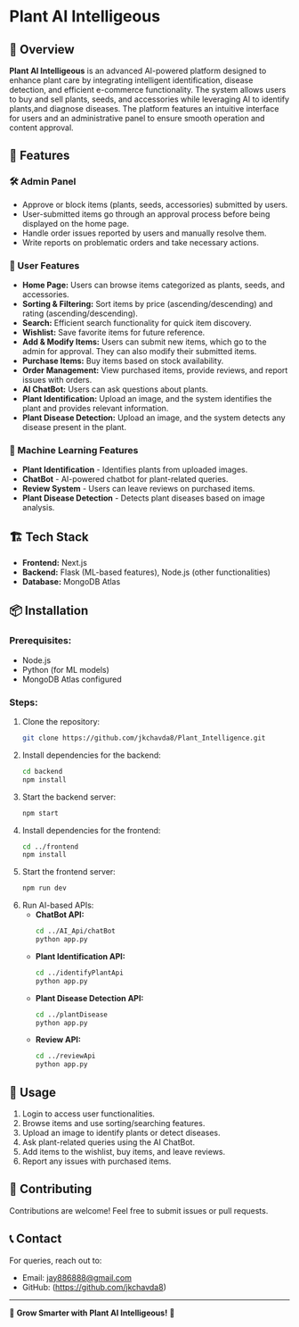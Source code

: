 # Plant AI Intelligeous

## 🌱 Overview
**Plant AI Intelligeous** is an advanced AI-powered platform designed to enhance plant care by integrating intelligent identification, disease detection, and efficient e-commerce functionality. The system allows users to buy and sell plants, seeds, and accessories while leveraging AI to identify plants,and diagnose diseases. The platform features an intuitive interface for users and an administrative panel to ensure smooth operation and content approval.

## 🚀 Features

### 🛠 Admin Panel
- Approve or block items (plants, seeds, accessories) submitted by users.
- User-submitted items go through an approval process before being displayed on the home page.
- Handle order issues reported by users and manually resolve them.
- Write reports on problematic orders and take necessary actions.

### 🌿 User Features
- **Home Page:** Users can browse items categorized as plants, seeds, and accessories.
- **Sorting & Filtering:** Sort items by price (ascending/descending) and rating (ascending/descending).
- **Search:** Efficient search functionality for quick item discovery.
- **Wishlist:** Save favorite items for future reference.
- **Add & Modify Items:** Users can submit new items, which go to the admin for approval. They can also modify their submitted items.
- **Purchase Items:** Buy items based on stock availability.
- **Order Management:** View purchased items, provide reviews, and report issues with orders.
- **AI ChatBot:** Users can ask questions about plants.
- **Plant Identification:** Upload an image, and the system identifies the plant and provides relevant information.
- **Plant Disease Detection:** Upload an image, and the system detects any disease present in the plant.

### 🤖 Machine Learning Features
- **Plant Identification** - Identifies plants from uploaded images.
- **ChatBot** - AI-powered chatbot for plant-related queries.
- **Review System** - Users can leave reviews on purchased items.
- **Plant Disease Detection** - Detects plant diseases based on image analysis.

## 🏗 Tech Stack
- **Frontend:** Next.js
- **Backend:** Flask (ML-based features), Node.js (other functionalities)
- **Database:** MongoDB Atlas

## 📦 Installation
### Prerequisites:
- Node.js
- Python (for ML models)
- MongoDB Atlas configured

### Steps:
1. Clone the repository:
   ```bash
   git clone https://github.com/jkchavda8/Plant_Intelligence.git
   ```
2. Install dependencies for the backend:
   ```bash
   cd backend
   npm install
   ```
3. Start the backend server:
   ```bash
   npm start
   ```
4. Install dependencies for the frontend:
   ```bash
   cd ../frontend
   npm install
   ```
5. Start the frontend server:
   ```bash
   npm run dev
   ```
6. Run AI-based APIs:
   - **ChatBot API:**
     ```bash
     cd ../AI_Api/chatBot
     python app.py
     ```
   - **Plant Identification API:**
     ```bash
     cd ../identifyPlantApi
     python app.py
     ```
   - **Plant Disease Detection API:**
     ```bash
     cd ../plantDisease
     python app.py
     ```
   - **Review API:**
     ```bash
     cd ../reviewApi
     python app.py
     ```

## 📝 Usage
1. Login to access user functionalities.
2. Browse items and use sorting/searching features.
3. Upload an image to identify plants or detect diseases.
4. Ask plant-related queries using the AI ChatBot.
5. Add items to the wishlist, buy items, and leave reviews.
6. Report any issues with purchased items.

## 🤝 Contributing
Contributions are welcome! Feel free to submit issues or pull requests.

## 📞 Contact
For queries, reach out to: 
- Email: jay886888@gmail.com
- GitHub: (https://github.com/jkchavda8)

---
🌱 **Grow Smarter with Plant AI Intelligeous!** 🌱

